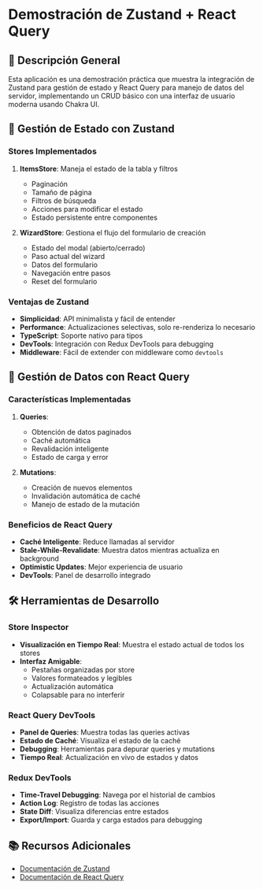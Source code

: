 # Demostración de Zustand + React Query

## 🎯 Descripción General

Esta aplicación es una demostración práctica que muestra la integración de Zustand para gestión de estado y React Query para manejo de datos del servidor, implementando un CRUD básico con una interfaz de usuario moderna usando Chakra UI.

## 💾 Gestión de Estado con Zustand

### Stores Implementados

1. **ItemsStore**: Maneja el estado de la tabla y filtros

   - Paginación
   - Tamaño de página
   - Filtros de búsqueda
   - Acciones para modificar el estado
   - Estado persistente entre componentes

2. **WizardStore**: Gestiona el flujo del formulario de creación
   - Estado del modal (abierto/cerrado)
   - Paso actual del wizard
   - Datos del formulario
   - Navegación entre pasos
   - Reset del formulario

### Ventajas de Zustand

- **Simplicidad**: API minimalista y fácil de entender
- **Performance**: Actualizaciones selectivas, solo re-renderiza lo necesario
- **TypeScript**: Soporte nativo para tipos
- **DevTools**: Integración con Redux DevTools para debugging
- **Middleware**: Fácil de extender con middleware como `devtools`

## 🔄 Gestión de Datos con React Query

### Características Implementadas

1. **Queries**:

   - Obtención de datos paginados
   - Caché automática
   - Revalidación inteligente
   - Estado de carga y error

2. **Mutations**:
   - Creación de nuevos elementos
   - Invalidación automática de caché
   - Manejo de estado de la mutación

### Beneficios de React Query

- **Caché Inteligente**: Reduce llamadas al servidor
- **Stale-While-Revalidate**: Muestra datos mientras actualiza en background
- **Optimistic Updates**: Mejor experiencia de usuario
- **DevTools**: Panel de desarrollo integrado

## 🛠 Herramientas de Desarrollo

### Store Inspector

- **Visualización en Tiempo Real**: Muestra el estado actual de todos los stores
- **Interfaz Amigable**:
  - Pestañas organizadas por store
  - Valores formateados y legibles
  - Actualización automática
  - Colapsable para no interferir

### React Query DevTools

- **Panel de Queries**: Muestra todas las queries activas
- **Estado de Caché**: Visualiza el estado de la caché
- **Debugging**: Herramientas para depurar queries y mutations
- **Tiempo Real**: Actualización en vivo de estados y datos

### Redux DevTools

- **Time-Travel Debugging**: Navega por el historial de cambios
- **Action Log**: Registro de todas las acciones
- **State Diff**: Visualiza diferencias entre estados
- **Export/Import**: Guarda y carga estados para debugging

## 📚 Recursos Adicionales

- [Documentación de Zustand](https://github.com/pmndrs/zustand)
- [Documentación de React Query](https://tanstack.com/query/latest)
